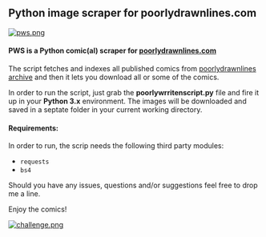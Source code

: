 ## Python image scraper for poorlydrawnlines.com
[![pws.png](https://s26.postimg.org/57wsbhdnt/pws.png)](https://postimg.org/image/4v5e5avdx/)
#### PWS is a Python comic(al) scraper for [poorlydrawnlines.com](poorlydrawnlines.com)

The script fetches and indexes all published comics from [poorlydrawnlines archive](poorlydrawnlines.com/archive) and then it lets you download all or some of the comics.

In order to run the script, just grab the **poorlywrritenscript.py** file and fire it up in your **Python 3.x** environment. The images will be downloaded and saved in a septate folder in your current working directory.

#### Requirements:
In order to run, the scrip needs the following third party modules:
+ `requests`
+ `bs4`

Should you have any issues, questions and/or suggestions feel free to drop me a line.

Enjoy the comics!

[![challenge.png](http://www.poorlydrawnlines.com/wp-content/uploads/2018/01/challenge.png)](http://www.poorlydrawnlines.com/wp-content/uploads/2018/01/challenge.png)
